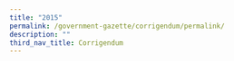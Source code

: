 ```yaml
---
title: "2015"
permalink: /government-gazette/corrigendum/permalink/
description: ""
third_nav_title: Corrigendum
---
```

